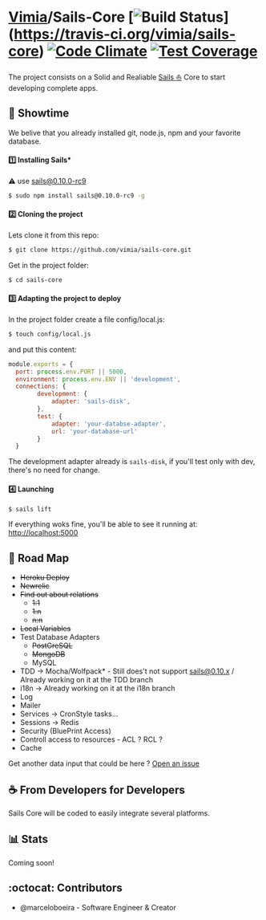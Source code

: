 [Vimia](https://site.vimia.cc)/Sails-Core [![Build Status](https://travis-ci.org/vimia/sails-core.svg?branch=master)] (https://travis-ci.org/vimia/sails-core) [![Code Climate](https://codeclimate.com/github/vimia/sails-core.png)](https://codeclimate.com/github/vimia/sails-core) [![Test Coverage](https://codeclimate.com/github/vimia/sails-core/coverage.png)](https://codeclimate.com/github/vimia/sails-core)
=====

The project consists on a Solid and Realiable [Sails :boat:](http://sailsjs.org) Core to start developing complete apps.


## :rocket: Showtime 

We belive that you already installed git, node.js, npm and your favorite database.


#### :one: Installing Sails*

:warning: use sails@0.10.0-rc9 
```bash
$ sudo npm install sails@0.10.0-rc9 -g
```

#### :two: Cloning the project

Lets clone it from this repo: 
```bash
$ git clone https://github.com/vimia/sails-core.git
```
Get in the project folder:
```bash
$ cd sails-core
```

#### :three: Adapting the project to deploy 

In the project folder create a file config/local.js:
```bash
$ touch config/local.js
```
and put this content:

```javascript
module.exports = {
  port: process.env.PORT || 5000,
  environment: process.env.ENV || 'development',
  connections: {		
	  	development: {
		    adapter: 'sails-disk', 
	  	},
	  	test: {
		    adapter: 'your-databse-adapter', 
 			url: 'your-database-url'
	  	}
  }
```

The development adapter already is `sails-disk`, if you'll test only with dev, there's no need for change.

#### :four: Launching
```bash
$ sails lift
```

If everything woks fine, you'll be able to see it running at: [http://localhost:5000](http://localhost:5000)


## :metal: Road Map

* ~~Heroku Deploy~~
* ~~Newrelic~~
* ~~Find out about relations~~
	* ~~1:1~~
	* ~~1:n~~
	* ~~n:n~~
* ~~Local Variables~~
* Test Database Adapters
	* ~~PostGreSQL~~
	* ~~MongoDB~~
	* MySQL	
* TDD -> Mocha/Wolfpack* - Still does't not support sails@0.10.x / Already working on it at the TDD branch
* i18n -> Already working on it at the i18n branch
* Log 
* Mailer
* Services -> CronStyle tasks... 
* Sessions -> Redis
* Security (BluePrint Access)
* Controll access to resources - ACL ? RCL ? 
* Cache 


Get another data input that could be here ? [Open an issue](https://github.com/vimia/sails-core/issues/new/)		

## :coffee: From Developers for Developers
	
Sails Core will be coded to easily integrate several platforms.

## :bar_chart: Stats

Coming soon!

## :octocat: Contributors
	
* @marceloboeira - Software Engineer & Creator	